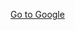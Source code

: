 <!DOCTYPE html>
<html>
<body>

<a href="https://b0yma.github.io/" class="button">Go to Google</a>

</body>
</html>

